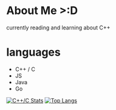 # About Me >:D
currently reading and learning about C++


# languages
* C++ / C
* JS
* Java
* Go

[![C++/C Stats](https://github-readme-stats.vercel.app/api?username=lotading&show_icons=true&theme=radical)](https://github.com/lotading)
[![Top Langs](https://github-readme-stats.vercel.app/api/top-langs/?username=lotading&layout=compact&theme=radical)](https://github.com/lotading)
